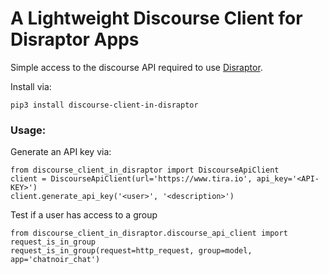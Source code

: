 # A Lightweight Discourse Client for Disraptor Apps

Simple access to the discourse API required to use [Disraptor](https://www.disraptor.org).

Install via:

```
pip3 install discourse-client-in-disraptor
```

### Usage:

Generate an API key via:

```
from discourse_client_in_disraptor import DiscourseApiClient
client = DiscourseApiClient(url='https://www.tira.io', api_key='<API-KEY>')
client.generate_api_key('<user>', '<description>')
```

Test if a user has access to a group

```
from discourse_client_in_disraptor.discourse_api_client import request_is_in_group
request_is_in_group(request=http_request, group=model, app='chatnoir_chat')
```

